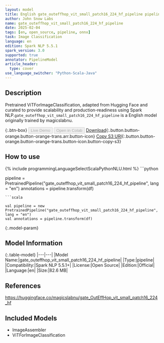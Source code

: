 ```yaml
---
layout: model
title: English gate_outeffhop_vit_small_patch16_224_hf_pipeline pipeline ViTForImageClassification from magicslabnu
author: John Snow Labs
name: gate_outeffhop_vit_small_patch16_224_hf_pipeline
date: 2025-02-04
tags: [en, open_source, pipeline, onnx]
task: Image Classification
language: en
edition: Spark NLP 5.5.1
spark_version: 3.0
supported: true
annotator: PipelineModel
article_header:
  type: cover
use_language_switcher: "Python-Scala-Java"
---
```


## Description

Pretrained ViTForImageClassification, adapted from Hugging Face and curated to provide scalability and production-readiness using Spark NLP.`gate_outeffhop_vit_small_patch16_224_hf_pipeline` is a English model originally trained by magicslabnu.

{:.btn-box}
<button class="button button-orange" disabled>Live Demo</button>
<button class="button button-orange" disabled>Open in Colab</button>
[Download](https://s3.amazonaws.com/auxdata.johnsnowlabs.com/public/models/gate_outeffhop_vit_small_patch16_224_hf_pipeline_en_5.5.1_3.0_1738677015665.zip){:.button.button-orange.button-orange-trans.arr.button-icon}
[Copy S3 URI](s3://auxdata.johnsnowlabs.com/public/models/gate_outeffhop_vit_small_patch16_224_hf_pipeline_en_5.5.1_3.0_1738677015665.zip){:.button.button-orange.button-orange-trans.button-icon.button-copy-s3}

## How to use



<div class="tabs-box" markdown="1">
{% include programmingLanguageSelectScalaPythonNLU.html %}
```python

pipeline = PretrainedPipeline("gate_outeffhop_vit_small_patch16_224_hf_pipeline", lang = "en")
annotations =  pipeline.transform(df)   

```
```scala

val pipeline = new PretrainedPipeline("gate_outeffhop_vit_small_patch16_224_hf_pipeline", lang = "en")
val annotations = pipeline.transform(df)

```
</div>

{:.model-param}
## Model Information

{:.table-model}
|---|---|
|Model Name:|gate_outeffhop_vit_small_patch16_224_hf_pipeline|
|Type:|pipeline|
|Compatibility:|Spark NLP 5.5.1+|
|License:|Open Source|
|Edition:|Official|
|Language:|en|
|Size:|82.6 MB|

## References

https://huggingface.co/magicslabnu/gate_OutEffHop_vit_small_patch16_224_hf

## Included Models

- ImageAssembler
- ViTForImageClassification